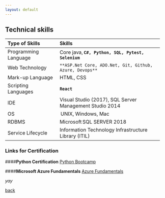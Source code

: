 ```yaml
---
layout: default
---
```


## Technical skills

| Type of Skills        | Skills          |
|:-------------|:------------------|
|Programming Language  |Core java, **`C#, Python, SQL, Pytest, Selenium`**|
|Web Technology |`**ASP.Net Core, ADO.Net, Git, Github, Azure, Devops**`|
|Mark-up Language|HTML, CSS|  
|Scripting Languages   |**`React`** |
|IDE  |Visual Studio (2017), SQL Server Management Studio 2014| 
|OS| UNIX, Windows, Mac|
|RDBMS  |Microsoft SQL SERVER 2018 | 
|Service Lifecycle |Information Technology Infrastructure Library (ITIL)| 

### Links for Certification
####**Python Certification**
[Python Bootcamp](./assets/img/Python_Certificat.jpg)

####**Microsoft Azure Fundamentals**
[Azure Fundamentals](./pdf/Microsoft_Certified_Professional_Certificate_0.pdf)


_yay_

[back](./)
